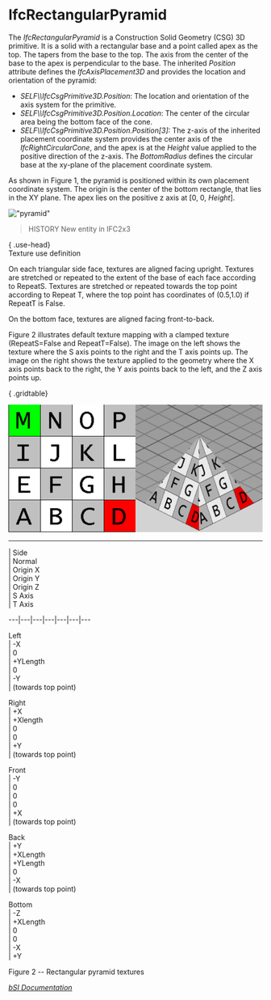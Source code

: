 IfcRectangularPyramid
=====================
The _IfcRectangularPyramid_ is a Construction Solid Geometry (CSG) 3D
primitive. It is a solid with a rectangular base and a point called apex as
the top. The tapers from the base to the top. The axis from the center of the
base to the apex is perpendicular to the base. The inherited _Position_
attribute defines the _IfcAxisPlacement3D_ and provides the location and
orientation of the pyramid:  
  
* _SELF\\\IfcCsgPrimitive3D.Position_: The location and orientation of the axis system for the primitive.   
* _SELF\\\IfcCsgPrimitive3D.Position.Location_: The center of the circular area being the bottom face of the cone.  
* _SELF\\\IfcCsgPrimitive3D.Position.Position[3]:_ The z-axis of the inherited placement coordinate system provides the center axis of the _IfcRightCircularCone_, and the apex is at the _Height_ value applied to the positive direction of the z-axis. The _BottomRadius_ defines the circular base at the xy-plane of the placement coordinate system.  
  
As shown in Figure 1, the pyramid is positioned within its own placement
coordinate system. The origin is the center of the bottom rectangle, that lies
in the XY plane. The apex lies on the positive z axis at [0, 0, _Height_].  
  
!["pyramid"](figures/ifcrectangularpyramid-layout1.png "Figure 1 --
Rectangular pyramid geometry")  
  
> HISTORY  New entity in IFC2x3  
  
{ .use-head}  
Texture use definition  
  
On each triangular side face, textures are aligned facing upright. Textures
are stretched or repeated to the extent of the base of each face according to
RepeatS. Textures are stretched or repeated towards the top point according to
Repeat T, where the top point has coordinates of (0.5,1.0) if RepeatT is
False.  
  
On the bottom face, textures are aligned facing front-to-back.  
  
Figure 2 illustrates default texture mapping with a clamped texture
(RepeatS=False and RepeatT=False). The image on the left shows the texture
where the S axis points to the right and the T axis points up. The image on
the right shows the texture applied to the geometry where the X axis points
back to the right, the Y axis points back to the left, and the Z axis points
up.  
  
  
  
{ .gridtable}  
  
  
![texture](figures/ifcrectangularpyramid-texture.png)  
  
---  
  
  
  
  
  
| Side  
| Normal  
| Origin X  
| Origin Y  
| Origin Z  
| S Axis  
| T Axis  
  
---|---|---|---|---|---|---  
  
  
Left  
| -X  
| 0  
| +YLength  
| 0  
| -Y  
| (towards top point)  
  
  
  
Right  
| +X  
| +Xlength  
| 0  
| 0  
| +Y  
| (towards top point)  
  
  
  
Front  
| -Y  
| 0  
| 0  
| 0  
| +X  
| (towards top point)  
  
  
  
Back  
| +Y  
| +XLength  
| +YLength  
| 0  
| -X  
| (towards top point)  
  
  
  
Bottom  
| -Z  
| +XLength  
| 0  
| 0  
| -X  
| +Y  
  
  
  
  
  
  
  
  

Figure 2 -- Rectangular pyramid textures

  
  
  
  
  
[ _bSI
Documentation_](https://standards.buildingsmart.org/IFC/DEV/IFC4_2/FINAL/HTML/schema/ifcgeometricmodelresource/lexical/ifcrectangularpyramid.htm)


